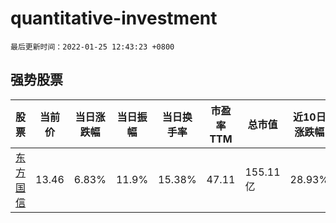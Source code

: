 # quantitative-investment

`最后更新时间：2022-01-25 12:43:23 +0800`

## 强势股票

|股票|当前价|当日涨跌幅|当日振幅|当日换手率|市盈率TTM|总市值|近10日涨跌幅|
|----|----|----|----|----|----|----|----|
|[东方国信](https://xueqiu.com/S/SZ300166)|13.46|6.83%|11.9%|15.38%|47.11|155.11亿|28.93%|

